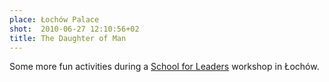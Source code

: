 ```yaml
---
place: Łochów Palace
shot:  2010-06-27 12:10:56+02
title: The Daughter of Man
---
```


Some more fun activities during a [School for Leaders](http://szkola-liderow.pl/home.php) workshop in Łochów.
